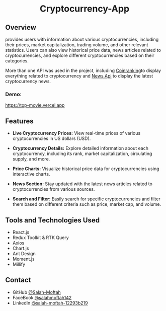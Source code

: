 
<h1 align="center">Cryptocurrency-App</h1>

## Overview

<p>provides users with information about various cryptocurrencies, including their prices, market capitalization, trading volume, and other relevant statistics. Users can also view historical price data, news articles related to cryptocurrencies, and explore different cryptocurrencies based on their categories.</p>

<p>More than one API was used in the project, including <a href="https://rapidapi.com/Coinranking/api/coinranking1" target="_blank">Coinranking</a>to display everything related to cryptocurrency and <a href="https://newsapi.org" target="_blank">News Api</a> to display the latest cryptocurrency news.</p>

<div><h3>Demo: </h3><a href="https://top-movie.vercel.app/" target="_blank">https://top-movie.vercel.app</a></div>

## Features

- **Live Cryptocurrency Prices:** View real-time prices of various cryptocurrencies in US dollars (USD).
  
- **Cryptocurrency Details:** Explore detailed information about each cryptocurrency, including its rank, market capitalization, circulating supply, and more.
  
- **Price Charts:** Visualize historical price data for cryptocurrencies using interactive charts.
  
- **News Section:** Stay updated with the latest news articles related to cryptocurrencies from various sources.
  
- **Search and Filter:** Easily search for specific cryptocurrencies and filter them based on different criteria such as price, market cap, and volume.


## Tools and Technologies Used
- React.js
- Redux Toolkit & RTK Query
- Axios
- Chart.js
- Ant Design
- Moment.js
- Millify

## Contact
- GitHub [@Salah-Moftah](https://github.com/Salah-Moftah)
- FaceBook [@salahmoftah142](https://www.facebook.com/salahmoftah142)
- LinkedIn [@salah-moftah-12293b219](https://www.linkedin.com/in/salah-moftah-12293b219)

